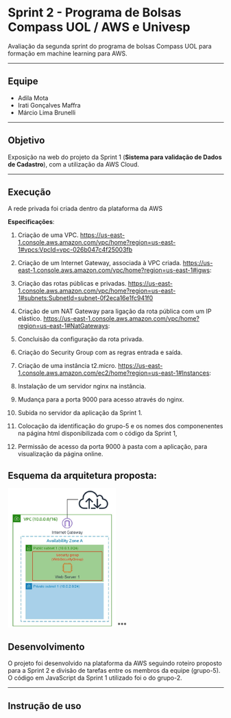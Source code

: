 # Sprint 2 - Programa de Bolsas Compass UOL / AWS e Univesp

Avaliação da segunda sprint do programa de bolsas Compass UOL para formação em machine learning para AWS.

***
## Equipe
- Adila Mota
- Irati Gonçalves Maffra
- Márcio Lima Brunelli
***

## Objetivo
Exposição na web do projeto da Sprint 1 (**Sistema para validação de Dados de Cadastro**), com a utilização da AWS Cloud.
***

## Execução
A rede privada foi criada dentro da plataforma da AWS

**Especificações**:

1. Criação de uma VPC.
https://us-east-1.console.aws.amazon.com/vpc/home?region=us-east-1#vpcs:VpcId=vpc-026b047c4f25003fb

2. Criação de um Internet Gateway, associada à VPC criada.
https://us-east-1.console.aws.amazon.com/vpc/home?region=us-east-1#igws:

3. Criação das rotas públicas e privadas.
https://us-east-1.console.aws.amazon.com/vpc/home?region=us-east-1#subnets:SubnetId=subnet-0f2eca16e1fc941f0

4. Criação de um NAT Gateway para ligação da rota pública com um IP elástico.
https://us-east-1.console.aws.amazon.com/vpc/home?region=us-east-1#NatGateways:

5. Concluisão da configuração da rota privada.

6. Criação do Security Group com as regras entrada e saída.

7. Criação de uma instância t2.micro.
https://us-east-1.console.aws.amazon.com/ec2/home?region=us-east-1#Instances:

8. Instalação de um servidor nginx na instância.

9. Mudança para a porta 9000 para acesso através do nginx.

10. Subida no servidor da aplicação da Sprint 1.

11. Colocação da identificação do grupo-5 e os nomes dos componenentes na página html disponibilizada com o código da Sprint 1,

12. Permissão de acesso da porta 9000 à pasta com a aplicação, para visualização da página online.

## Esquema da arquitetura proposta:

<img src='assets/aws_web_server.jpg' width='50%'>
***

## Desenvolvimento

O projeto foi desenvolvido na plataforma da AWS seguindo roteiro proposto para a Sprint 2 e divisão de tarefas entre os membros da equipe (grupo-5). O código em JavaScript da Sprint 1 utilizado foi o do grupo-2.

***

## Instrução de uso
